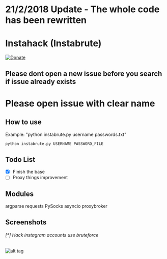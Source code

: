 # 21/2/2018 Update - The whole code has been rewritten

# Instahack (Instabrute)
[![Donate](https://img.shields.io/badge/Donate-PayPal-green.svg)](https://www.paypal.com/cgi-bin/webscr?cmd=_s-xclick&hosted_button_id=ARVABYAUX3NPC)

## Please dont open a new issue before you search if issue already exists
# Please open issue with clear name

## How to use
Example: "python instabrute.py username passwords.txt"
```bash
python instabrute.py USERNAME PASSWORD_FILE
```
## Todo List
- [x] Finish the base
- [ ] Proxy things improvement

## Modules
argparse
requests
PySocks
asyncio
proxybroker

## Screenshots
###### [*] Hack instagram accounts use bruteforce
![alt tag](https://raw.githubusercontent.com/avramit/instahack/master/screenshot.png)
